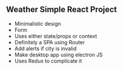 ## Weather Simple React Project

- Minimalistic design 
- Form
- Uses either state/props or context
- Definitely a SPA using Router
- Add alerts if city is invalid
- Make desktop app using electron JS
- Uses Redux to complicate it

